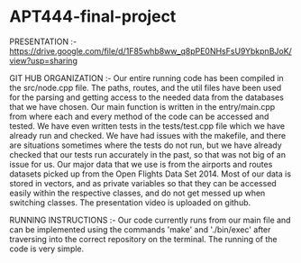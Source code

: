 # APT444-final-project

PRESENTATION :-
https://drive.google.com/file/d/1F85whb8ww_q8pPE0NHsFsU9YbkpnBJoK/view?usp=sharing

GIT HUB ORGANIZATION :- 
Our entire running code has been compiled in the src/node.cpp file. The paths, routes, and the util files have been used for the parsing and getting access to the needed data from the databases that we have chosen. Our main function is written in the entry/main.cpp from where each and every method of the code can be accessed and tested. We have even written tests in the tests/test.cpp file which we have already run and checked. We have had issues with the makefile, and there are situations sometimes where the tests do not run, but we have already checked that our tests run accurately in the past, so that was not big of an issue for us. 
Our major data that we use is from the airports and routes datasets picked up from the Open Flights Data Set 2014. Most of our data is stored in vectors, and as private variables so that they can be accessed easily within the respective classes, and do not get messed up when switching classes. The presentation video is uploaded on github. 

RUNNING INSTRUCTIONS :- 
Our code currently runs from our main file and can be implemented using the commands 'make' and './bin/exec' after traversing into the correct repository on the terminal. The running of the code is very simple. 
